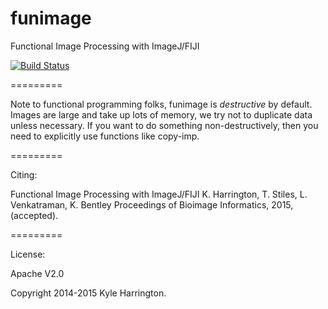 funimage
========

Functional Image Processing with ImageJ/FIJI

[![Build Status](https://travis-ci.org/funimage/funimage.svg?branch=master)](https://travis-ci.org/funimage/funimage)

=========

Note to functional programming folks, funimage is *destructive* by default. Images are large and take up lots of memory, we try not to duplicate data unless necessary. If you want to do something non-destructively, then you need to explicitly use functions like copy-imp.

=========

Citing:

Functional Image Processing with ImageJ/FIJI
K. Harrington, T. Stiles, L. Venkatraman, K. Bentley
Proceedings of Bioimage Informatics, 2015, (accepted).

=========

License:

Apache V2.0

Copyright 2014-2015 Kyle Harrington.
